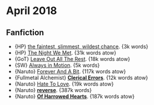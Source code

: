 # April 2018

## Fanfiction

 - {HP} [the faintest, slimmest, wildest chance](https://archiveofourown.org/works/14016324). {3k words}
 - {HP} [The Night We Met](https://archiveofourown.org/works/13094601). {31k words atow}
 - {GoT} [Leave Out All The Rest](https://archiveofourown.org/works/13348173). {18k words atow}
 - {SW} [Always in Motion](https://archiveofourown.org/works/13820787). {5k words}
 - {Naruto} [Forever And A Bit](https://archiveofourown.org/works/11592624). {117k words atow}
 - {Fullmetal Alchemist} **[Clerical Errors](https://archiveofourown.org/works/13980036)**. {12k words atow}
 - {Naruto} [Hate To Love](https://archiveofourown.org/works/12109287). {19k words atow}
 - {Naruto} **[reverse](https://archiveofourown.org/works/5339486)**. {387k words}
 - {Naruto} **[Of Harrowed Hearts](https://archiveofourown.org/works/8211566)**. {187k words atow}

